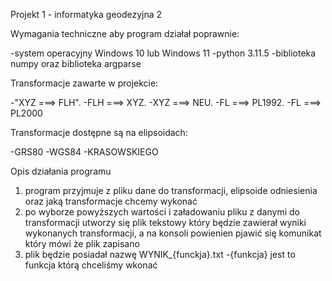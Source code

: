 Projekt 1 - informatyka geodezyjna 2 

Wymagania techniczne aby program działał poprawnie:

-system operacyjny Windows 10 lub Windows 11
-python 3.11.5
-biblioteka numpy oraz biblioteka argparse

Transformacje zawarte w projekcie:
 
-"XYZ ===> FLH".
-FLH ===> XYZ.
-XYZ ===> NEU.
-FL ===> PL1992.
-FL ===> PL2000

Transformacje dostępne są na elipsoidach:

-GRS80
-WGS84
-KRASOWSKIEGO

Opis działania programu 
1. program przyjmuje z pliku dane do transformacji, elipsoide odniesienia oraz jaką transformacje chcemy wykonać
2. po wyborze powyższych wartości i załadowaniu pliku z danymi do transformacji utworzy się plik tekstowy który będzie zawierał wyniki wykonanych transformacji, a na konsoli powienien pjawić się komunikat który mówi że plik zapisano
3. plik będzie posiadał nazwę WYNIK_{funckja}.txt  -{funkcja} jest to funkcja którą chceliśmy wkonać
 

